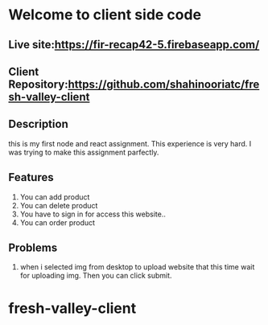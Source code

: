 # Welcome to client side code
## Live site:https://fir-recap42-5.firebaseapp.com/
## Client Repository:https://github.com/shahinooriatc/fresh-valley-client
## Description
this is my first node and react assignment. This experience is very hard. I was trying to make this assignment parfectly.

## Features 
1. You can add product
2. You can delete product
3. You have to sign in for access this website..
4. You can order product

## Problems
1. when i selected img from desktop to upload website that this time wait for uploading img. Then you can click submit.


# fresh-valley-client
